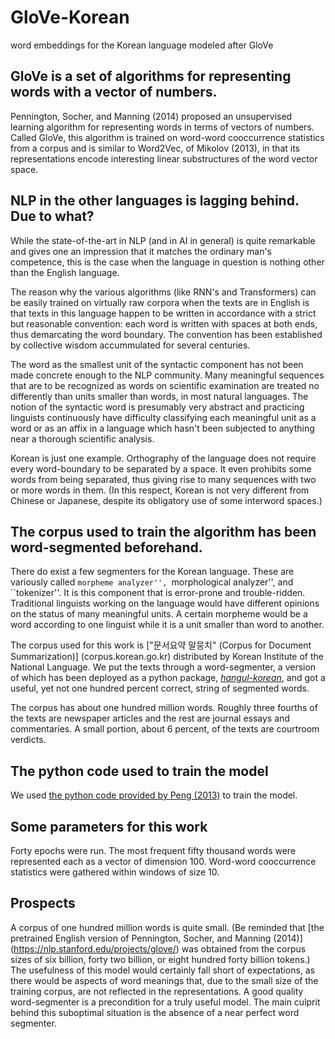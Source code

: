 # GloVe-Korean
word embeddings for the Korean language modeled after GloVe

## GloVe is a set of algorithms for representing words with a vector of numbers.
Pennington, Socher, and Manning (2014) proposed an unsupervised learning
algorithm for representing words in terms of vectors of numbers. Called GloVe,
this algorithm is trained on word-word cooccurrence statistics from a corpus
and is similar to Word2Vec, of Mikolov (2013), in that its representations encode interesting
linear substructures of the word vector space.

## NLP in the other languages is lagging behind. Due to what?
While the state-of-the-art in NLP (and in AI in general) is quite remarkable and
gives one an impression that it matches the ordinary man's competence, this is
the case when the language in question is nothing other than the English
language.

The reason why the various algorithms (like RNN's and Transformers) can be easily trained on virtually raw corpora when the texts are in English is that texts in this language happen to be written in
accordance with a strict but reasonable convention: each word is written with spaces at
both ends, thus demarcating the word boundary. The convention has been
established by collective wisdom accummulated for several centuries.

The word as the smallest unit of the syntactic component has not been made
concrete enough to the NLP community. Many meaningful sequences that are 
to be recognized as words on scientific examination are treated no differently
than units smaller than words, in most natural languages. The notion of
the syntactic word is presumably very abstract and practicing linguists
continuously have difficulty classifying each meaningful unit as a word or as an affix in a
language which hasn't been subjected to anything near a thorough scientific analysis.

Korean is just one example. Orthography of the
language does not require every word-boundary to be separated by a space. It
even prohibits some words from being separated, thus giving rise to many
sequences with two or more words in them. (In this respect, Korean is not very different from
Chinese or Japanese, despite its obligatory use of some interword spaces.)

## The corpus used to train the algorithm has been word-segmented beforehand.
There do exist a few segmenters for the Korean language. These are variously
called ``morpheme analyzer'', ``morphological analyzer'', and ``tokenizer''.
It is this component that is error-prone and trouble-ridden. Traditional
linguists working on the language would have different opinions on the status
of many meaningful units. A certain morpheme would be a word according to one
linguist while it is a unit smaller than word to another.

The corpus used for this work is ["문서요약 말뭉치" (Corpus for Document
Summarization)] (corpus.korean.go.kr)
distributed by Korean Institute of the National Language. We put the texts through a word-segmenter,
a version of which has been deployed as a python package,
[_hangul-korean_](pypi.org/project/hangul-korean/), and got a useful, yet not
one hundred percent correct, string of segmented words.

The corpus has about one hundred million words. Roughly three fourths of the
texts are newspaper articles and the rest are journal essays and commentaries.
A small portion, about 6 percent, of the texts are courtroom verdicts. 

## The python code used to train the model
We used [the python code provided by Peng
(2013)](https://github.com/pengyan510/nlp-paper-implementation/tree/master/glove) to train the model.

## Some parameters for this work
Forty epochs were run. The most frequent fifty thousand words were represented
each as a vector of dimension 100. Word-word cooccurrence statistics were
gathered within windows of size 10.

## Prospects
A corpus of one hundred million words is quite small. (Be reminded that [the pretrained English version of 
Pennington, Socher, and Manning (2014)] (https://nlp.stanford.edu/projects/glove/) was obtained from the corpus sizes of six
billion, forty two billion, or eight hundred forty billion tokens.)
The usefulness of this model would certainly fall short of expectations, as there would be
aspects of word meanings that, due to the small size of the training corpus, are not 
reflected in the representations. A good quality word-segmenter is a precondition for a truly useful model. The main culprit behind this suboptimal situation is the absence of a near perfect word segmenter.
